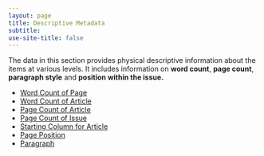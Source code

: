 ```yaml
---
layout: page
title: Descriptive Metadata
subtitle:  
use-site-title: false
---
```


The data in this section provides physical descriptive information about
the items at various levels. It includes information on **word count**,
**page count**, **paragraph style** and **position within the issue.**

+ [Word Count of Page](../word-count-of-page)
+ [Word Count of Article](../word-count-of-article)
+ [Page Count of Article](../page-count-of-article)
+ [Page Count of Issue](../page-count-of-issue)
+ [Starting Column for Article](../starting-column-for-article)
+ [Page Position](../page-position)
+ [Paragraph](../paragraph)
